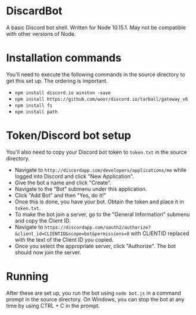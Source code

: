 # DiscardBot
A basic Discord bot shell. Written for Node 10.15.1. May not be compatible with other versions of Node.

# Installation commands
You'll need to execute the following commands in the source directory to get this set up. The ordering is important.

* `npm install discord.io winston -save`
* `npm install https://github.com/woor/discord.io/tarball/gateway_v6`
* `npm install fs`
* `npm install path`

# Token/Discord bot setup
You'll also need to copy your Discord bot token to `token.txt` in the source directory.

* Navigate to `http://discordapp.com/developers/applications/me` while logged into Discord and click "New Application".
* Give the bot a name and click "Create".
* Navigate to the "Bot" submenu under this application.
* Click "Add Bot" and then "Yes, do it!"
* Once this is done, you have your bot. Obtain the token and place it in `token.txt`.
* To make the bot join a server, go to the "General Information" submenu and copy the Client ID.
* Navigate to `https://discordapp.com/oauth2/authorize?&client_id=CLIENTID&scope=bot&permissions=8` with CLIENTID replaced with the text of the Client ID you copied.
* Once you select the appropriate server, click "Authorize". The bot should now join the server.

# Running
After these are set up, you run the bot using `node bot.js` in a command prompt in the source directory. On Windows, you can stop the bot at any time by using CTRL + C in the prompt.